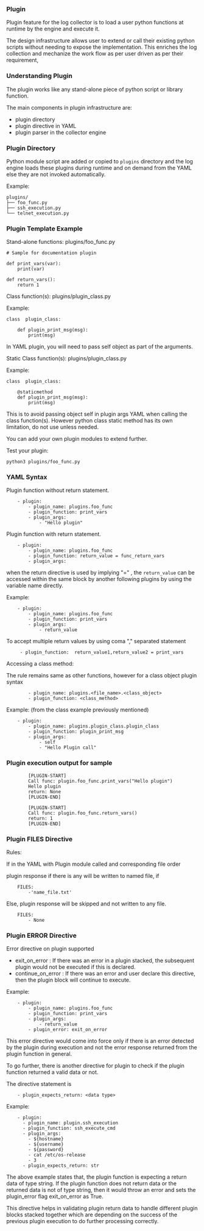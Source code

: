 ### Plugin

Plugin feature for the log collector is to load a user python functions at
runtime by the engine and execute it.

The design infrastructure allows user to extend or call their existing python
scripts without needing to expose the implementation. This enriches the log
collection and mechanize the work flow as per user driven as per their
requirement,

### Understanding Plugin

The plugin works like any stand-alone piece of python script or library
function.

The main components in plugin infrastructure are:

- plugin directory
- plugin directive in YAML
- plugin parser in the collector engine

### Plugin Directory

Python module script are added or copied to `plugins` directory and the log
engine loads these plugins during runtime and on demand from the YAML else they
are not invoked automatically.

Example:

```
plugins/
├── foo_func.py
├── ssh_execution.py
└── telnet_execution.py

```

### Plugin Template Example

Stand-alone functions: plugins/foo_func.py

```
# Sample for documentation plugin

def print_vars(var):
    print(var)

def return_vars():
    return 1
```

Class function(s): plugins/plugin_class.py

Example:

```
class  plugin_class:

    def plugin_print_msg(msg):
        print(msg)
```

In YAML plugin, you will need to pass self object as part of the arguments.

Static Class function(s): plugins/plugin_class.py

Example:

```
class  plugin_class:

    @staticmethod
    def plugin_print_msg(msg):
        print(msg)
```

This is to avoid passing object self in plugin args YAML when calling the class
function(s). However python class static method has its own limitation, do not
use unless needed.

You can add your own plugin modules to extend further.

Test your plugin:

```
python3 plugins/foo_func.py
```

### YAML Syntax

Plugin function without return statement.

```
    - plugin:
        - plugin_name: plugins.foo_func
        - plugin_function: print_vars
        - plugin_args:
            - "Hello plugin"
```

Plugin function with return statement.

```
    - plugin:
        - plugin_name: plugins.foo_func
        - plugin_function: return_value = func_return_vars
        - plugin_args:
```

when the return directive is used by implying "=" , the `return_value` can be
accessed within the same block by another following plugins by using the
variable name directly.

Example:

```
    - plugin:
        - plugin_name: plugins.foo_func
        - plugin_function: print_vars
        - plugin_args:
            - return_value
```

To accept multiple return values by using coma "," separated statement

```
     - plugin_function:  return_value1,return_value2 = print_vars
```

Accessing a class method:

The rule remains same as other functions, however for a class object plugin
syntax

```
        - plugin_name: plugins.<file_name>.<class_object>
        - plugin_function: <class_method>
```

Example: (from the class example previously mentioned)

```
    - plugin:
        - plugin_name: plugins.plugin_class.plugin_class
        - plugin_function: plugin_print_msg
        - plugin_args:
            - self
            - "Hello Plugin call"
```

### Plugin execution output for sample

```
        [PLUGIN-START]
        Call func: plugin.foo_func.print_vars("Hello plugin")
        Hello plugin
        return: None
        [PLUGIN-END]

        [PLUGIN-START]
        Call func: plugin.foo_func.return_vars()
        return: 1
        [PLUGIN-END]
```

### Plugin FILES Directive

Rules:

If in the YAML with Plugin module called and corresponding file order

plugin response if there is any will be written to named file, if

```
    FILES:
        -'name_file.txt'
```

Else, plugin response will be skipped and not written to any file.

```
    FILES:
        - None
```

### Plugin ERROR Directive

Error directive on plugin supported

- exit_on_error : If there was an error in a plugin stacked, the subsequent
  plugin would not be executed if this is declared.
- continue_on_error : If there was an error and user declare this directive,
  then the plugin block will continue to execute.

Example:

```
    - plugin:
        - plugin_name: plugins.foo_func
        - plugin_function: print_vars
        - plugin_args:
            - return_value
        - plugin_error: exit_on_error
```

This error directive would come into force only if there is an error detected by
the plugin during execution and not the error response returned from the plugin
function in general.

To go further, there is another directive for plugin to check if the plugin
function returned a valid data or not.

The directive statement is

```
    - plugin_expects_return: <data type>
```

Example:

```
    - plugin:
      - plugin_name: plugin.ssh_execution
      - plugin_function: ssh_execute_cmd
      - plugin_args:
        - ${hostname}
        - ${username}
        - ${password}
        - cat /etc/os-release
        - 3
      - plugin_expects_return: str
```

The above example states that, the plugin function is expecting a return data of
type string. If the plugin function does not return data or the returned data is
not of type string, then it would throw an error and sets the plugin_error flag
exit_on_error as True.

This directive helps in validating plugin return data to handle different plugin
blocks stacked together which are depending on the success of the previous
plugin execution to do further processing correctly.
